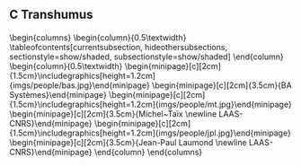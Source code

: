 ## C Transhumus

####

\begin{columns}
\begin{column}{0.5\textwidth}
\tableofcontents[currentsubsection, hideothersubsections, sectionstyle=show/shaded, subsectionstyle=show/shaded]
\end{column}
\begin{column}{0.5\textwidth}
\begin{minipage}[c][2cm]{1.5cm}\includegraphics[height=1.2cm]{imgs/people/bas.jpg}\end{minipage}
\begin{minipage}[c][2cm]{3.5cm}{BA Systèmes}\end{minipage}
\begin{minipage}[c][2cm]{1.5cm}\includegraphics[height=1.2cm]{imgs/people/mt.jpg}\end{minipage}
\begin{minipage}[c][2cm]{3.5cm}{Michel~Taïx \newline LAAS-CNRS}\end{minipage}
\begin{minipage}[c][2cm]{1.5cm}\includegraphics[height=1.2cm]{imgs/people/jpl.jpg}\end{minipage}
\begin{minipage}[c][2cm]{3.5cm}{Jean-Paul Laumond \newline LAAS-CNRS}\end{minipage}
\end{column}
\end{columns}
